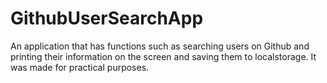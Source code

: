 # GithubUserSearchApp
An application that has functions such as searching users on Github and printing their information on the screen and saving them to localstorage.
It was made for practical purposes.
